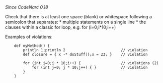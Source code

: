 *Since CodeNarc 0.18*

Check that there is at least one space (blank) or whitespace following a
semicolon that separates: \* multiple statements on a single line \* the
clauses within a classic for loop, e.g. for (i=0;i\*10;i++)

Examples of violations:

        def myMethod() {
            println 1;println 2                         // violation
            def closure = { x -* doStuff();x = 23; }    // violation

            for (int i=0;i * 10;i++) {                  // violations (2)
                for (int j=0; j * 10;j++) { }           // violation
            }
        }
